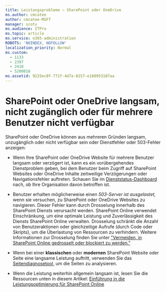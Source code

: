 ```yaml
---
title: Leistungsprobleme – SharePoint oder OneDrive
ms.author: cmcatee
author: cmcatee-MSFT
manager: scotv
ms.audience: ITPro
ms.topic: article
ms.service: o365-administration
ROBOTS: 'NOINDEX, NOFOLLOW'
localization_priority: Normal
ms.custom:
  - 1133
  - 2397
  - 2418
  - 5200018
ms.assetid: 9225ec0f-771f-4d7a-8157-e188953107aa
---
```


# <a name="sharepoint-or-onedrive-slow-inaccessible-or-unavailable-for-multiple-users"></a>SharePoint oder OneDrive langsam, nicht zugänglich oder für mehrere Benutzer nicht verfügbar

SharePoint oder OneDrive können aus mehreren Gründen langsam, unzugänglich oder nicht verfügbar sein oder Dienstfehler oder 503-Fehler anzeigen:
  
- Wenn Ihre SharePoint oder OneDrive Website für mehrere Benutzer langsam oder verzögert ist, kann es ein vorübergehendes Dienstproblem geben, bei dem Benutzer beim Zugriff auf SharePoint Websites oder OneDrive Inhalte zeitweilige Verzögerungen oder Navigationsfehler auftreten. Schauen Sie im [Dienststatus-Dashboard](https://admin.microsoft.com/AdminPortal/Home#/servicehealth) nach, ob Ihre Organisation davon betroffen ist.
  
- Benutzer erhalten möglicherweise einen *503-Server ist ausgelastet,* wenn sie versuchen, zu SharePoint oder OneDrive Websites zu navigieren. Dieser Fehler kann durch Drosselung innerhalb des SharePoint Diensts verursacht werden. SharePoint Online verwendet Einschränkung, um eine optimale Leistung und Zuverlässigkeit des Diensts SharePoint Online verwalten. Drosselung schränkt die Anzahl von Benutzeraktionen oder gleichzeitige Aufrufe (durch Code oder Skripts), um die Überlastung von Ressourcen zu verhindern. Weitere Informationen zur Drosselung finden Sie unter ["Vermeiden, in SharePoint Online gedrosselt oder blockiert zu werden."](https://docs.microsoft.com/sharepoint/dev/general-development/how-to-avoid-getting-throttled-or-blocked-in-sharepoint-online)

- Wenn bei einer **klassischen** oder **modernen** SharePoint Website oder Seite eine langsame Leistung auftritt, verwenden Sie das [Seitendiagnosetool,](https://aka.ms/perftool) um die Seiten zu analysieren.
  
- Wenn die Leistung weiterhin allgemein langsam ist, lesen Sie die Ressourcen unten in diesem Artikel: [Einführung in die Leistungsoptimierung für SharePoint Online](https://go.microsoft.com/fwlink/?linkid=2024334)
  